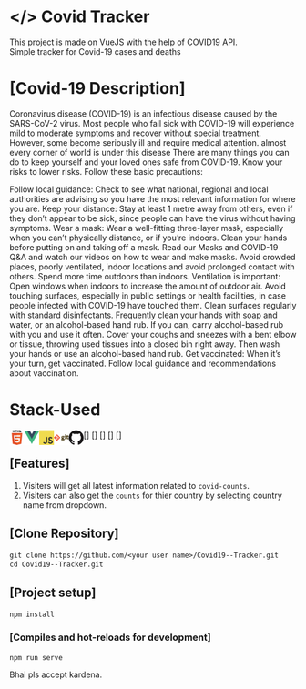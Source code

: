# </> Covid Tracker
This project is made on VueJS with the help of COVID19 API.  
Simple tracker for Covid-19 cases and deaths
# [Covid-19 Description]

Coronavirus disease (COVID-19) is an infectious disease caused by the SARS-CoV-2 virus.
Most people who fall sick with COVID-19 will experience mild to moderate symptoms and recover without special treatment. However, some become seriously ill and require medical attention.
almost every corner of world is under this disease 
There are many things you can do to keep yourself and your loved ones safe from COVID-19. Know your risks to lower risks. Follow these basic precautions:

Follow local guidance: Check to see what national, regional and local authorities are advising so you have the most relevant information for where you are.
Keep your distance: Stay at least 1 metre away from others, even if they don’t appear to be sick, since people can have the virus without having symptoms.
Wear a mask:  Wear a well-fitting three-layer mask, especially when you can’t physically distance, or if you’re indoors. Clean your hands before putting on and taking off a mask.
Read our Masks and COVID-19 Q&A and watch our videos on how to wear and make masks.
Avoid crowded places, poorly ventilated, indoor locations and avoid prolonged contact with others. Spend more time outdoors than indoors.
Ventilation is important: Open windows when indoors to increase the amount of outdoor air.
Avoid touching surfaces, especially in public settings or health facilities, in case people infected with COVID-19 have touched them. Clean surfaces regularly with standard disinfectants.
Frequently clean your hands with soap and water, or an alcohol-based hand rub. If you can, carry alcohol-based rub with you and use it often.
Cover your coughs and sneezes with a bent elbow or tissue, throwing used tissues into a closed bin right away. Then wash your hands or use an alcohol-based hand rub.
Get vaccinated: When it’s your turn, get vaccinated. Follow local guidance and recommendations about vaccination.
# Stack-Used
[<img align="left" alt="HTML5" width="26px" src="https://raw.githubusercontent.com/github/explore/80688e429a7d4ef2fca1e82350fe8e3517d3494d/topics/html/html.png" />]
[<img align="left" alt="React" width="26px" src="https://raw.githubusercontent.com/github/explore/80688e429a7d4ef2fca1e82350fe8e3517d3494d/topics/vue/vue.png" />]
[<img align="left" alt="JavaScript" width="26px" src="https://raw.githubusercontent.com/github/explore/80688e429a7d4ef2fca1e82350fe8e3517d3494d/topics/javascript/javascript.png" />]
[<img align="left" alt="Git" width="26px" src="https://raw.githubusercontent.com/github/explore/80688e429a7d4ef2fca1e82350fe8e3517d3494d/topics/git/git.png" />]
[<img align="left" alt="GitHub" width="26px" src="https://raw.githubusercontent.com/github/explore/78df643247d429f6cc873026c0622819ad797942/topics/github/github.png" />]
## [Features]
1. Visiters will get all latest information related to `covid-counts`.
2. Visiters can also get the `counts` for thier country by selecting country name from dropdown.

## [Clone Repository]
```
git clone https://github.com/<your user name>/Covid19--Tracker.git
cd Covid19--Tracker.git
```

## [Project setup]
```
npm install
```

### [Compiles and hot-reloads for development]

```
npm run serve
```

Bhai pls accept kardena.

